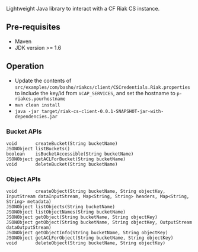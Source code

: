 Lightweight Java library to interact with a CF Riak CS instance.

## Pre-requisites

* Maven
* JDK version >= 1.6

## Operation

* Update the contents of `src/examples/com/basho/riakcs/client/CSCredentials.Riak.properties` to include the key/id from `VCAP_SERVICES`, and set the hostname to `p-riakcs.yourhostname`
* `mvn clean install`
* `java -jar target/riak-cs-client-0.0.1-SNAPSHOT-jar-with-dependencies.jar`

### Bucket APIs

    void       createBucket(String bucketName)
    JSONObject listBuckets()
    boolean    isBucketAccessible(String bucketName)
    JSONObject getACLForBucket(String bucketName)
    void       deleteBucket(String bucketName)

### Object APIs

    void       createObject(String bucketName, String objectKey, InputStream dataInputStream, Map<String, String> headers, Map<String, String> metadata)
    JSONObject listObjects(String bucketName)
    JSONObject listObjectNames(String bucketName)
    JSONObject getObject(String bucketName, String objectKey)
    JSONObject getObject(String bucketName, String objectKey, OutputStream dataOutputStream)
    JSONObject getObjectInfo(String bucketName, String objectKey)
    JSONObject getACLForObject(String bucketName, String objectKey)
    void       deleteObject(String bucketName, String objectKey)

